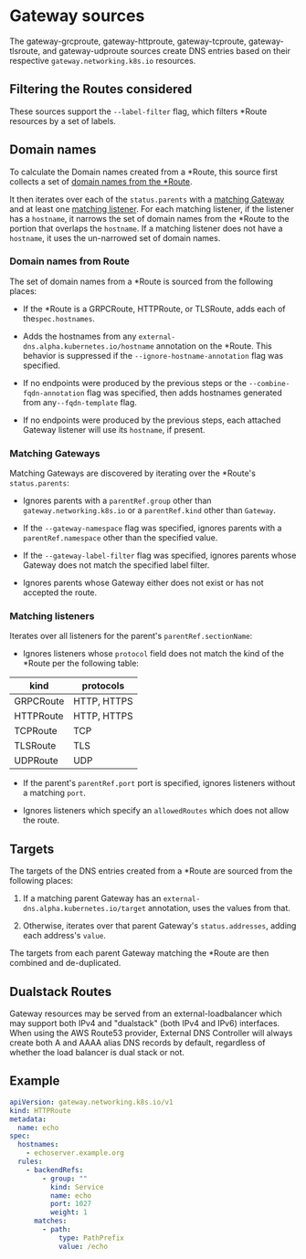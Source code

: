 # Gateway sources

The gateway-grcproute, gateway-httproute, gateway-tcproute, gateway-tlsroute, and gateway-udproute
sources create DNS entries based on their respective `gateway.networking.k8s.io` resources.

## Filtering the Routes considered

These sources support the `--label-filter` flag, which filters \*Route resources
by a set of labels.

## Domain names

To calculate the Domain names created from a *Route, this source first collects a set
of [domain names from the *Route](#domain-names-from-route).

It then iterates over each of the `status.parents` with
a [matching Gateway](#matching-gateways) and at least one [matching listener](#matching-listeners).
For each matching listener, if the
listener has a `hostname`, it narrows the set of domain names from the \*Route to the portion
that overlaps the `hostname`. If a matching listener does not have a `hostname`, it uses
the un-narrowed set of domain names.

### Domain names from Route

The set of domain names from a \*Route is sourced from the following places:

- If the \*Route is a GRPCRoute, HTTPRoute, or TLSRoute, adds each of the`spec.hostnames`.

- Adds the hostnames from any `external-dns.alpha.kubernetes.io/hostname` annotation on the \*Route.
  This behavior is suppressed if the `--ignore-hostname-annotation` flag was specified.

- If no endpoints were produced by the previous steps
  or the `--combine-fqdn-annotation` flag was specified, then adds hostnames
  generated from any`--fqdn-template` flag.

- If no endpoints were produced by the previous steps, each
  attached Gateway listener will use its `hostname`, if present.

### Matching Gateways

Matching Gateways are discovered by iterating over the \*Route's `status.parents`:

- Ignores parents with a `parentRef.group` other than
  `gateway.networking.k8s.io` or a `parentRef.kind` other than `Gateway`.

- If the `--gateway-namespace` flag was specified, ignores parents with a `parentRef.namespace` other
  than the specified value.

- If the `--gateway-label-filter` flag was specified, ignores parents whose Gateway does not match the
  specified label filter.

- Ignores parents whose Gateway either does not exist or has not accepted the route.

### Matching listeners

Iterates over all listeners for the parent's `parentRef.sectionName`:

- Ignores listeners whose `protocol` field does not match the kind of the \*Route per the following table:

| kind      | protocols   |
| --------- | ----------- |
| GRPCRoute | HTTP, HTTPS |
| HTTPRoute | HTTP, HTTPS |
| TCPRoute  | TCP         |
| TLSRoute  | TLS         |
| UDPRoute  | UDP         |

- If the parent's `parentRef.port` port is specified, ignores listeners without a matching `port`.

- Ignores listeners which specify an `allowedRoutes` which does not allow the route.

## Targets

The targets of the DNS entries created from a \*Route are sourced from the following places:

1. If a matching parent Gateway has an `external-dns.alpha.kubernetes.io/target` annotation, uses
   the values from that.

2. Otherwise, iterates over that parent Gateway's `status.addresses`,
   adding each address's `value`.

The targets from each parent Gateway matching the \*Route are then combined and de-duplicated.

## Dualstack Routes

Gateway resources may be served from an external-loadbalancer which may support
both IPv4 and "dualstack" (both IPv4 and IPv6) interfaces. When using the AWS
Route53 provider, External DNS Controller will always create both A and AAAA
alias DNS records by default, regardless of whether the load balancer is dual
stack or not.

## Example

```yaml
apiVersion: gateway.networking.k8s.io/v1
kind: HTTPRoute
metadata:
  name: echo
spec:
  hostnames:
    - echoserver.example.org
  rules:
    - backendRefs:
        - group: ""
          kind: Service
          name: echo
          port: 1027
          weight: 1
      matches:
        - path:
            type: PathPrefix
            value: /echo
```
